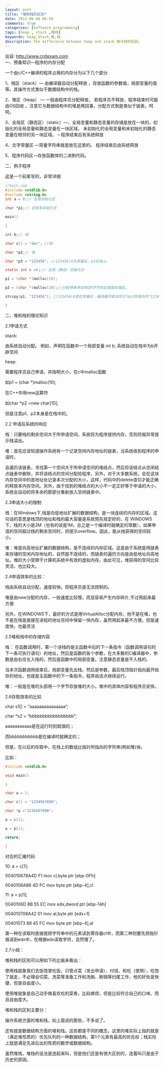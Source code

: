 ```yaml
---
layout: post
title: "堆和栈的区别"
date: 2012-06-08 06:59
comments: true
categories: [Software programming]
tags: [heap , stack ,堆栈]
keywords: heap,Stack,堆,栈
description: The difference between heap and stack.堆与栈的区别。
---
```

出自: http://www.cnitexam.com   
一、预备知识—程序的内存分配

一个由c/C++编译的程序占用的内存分为以下几个部分

1、栈区（stack）— 由编译器自动分配释放 ，存放函数的参数值，局部变量的值等。其操作方式类似于数据结构中的栈。

2、堆区（heap） — 一般由程序员分配释放， 若程序员不释放，程序结束时可能由OS回收 。注意它与数据结构中的堆是两回事，分配方式倒是类似于链表，呵呵。

3、全局区（静态区）（static）—，全局变量和静态变量的存储是放在一块的，初始化的全局变量和静态变量在一块区域， 未初始化的全局变量和未初始化的静态变量在相邻的另一块区域。 – 程序结束后有系统释放

4、文字常量区 —常量字符串就是放在这里的。 程序结束后由系统释放

5、程序代码区—存放函数体的二进制代码。
<!--more-->

二、例子程序

这是一个前辈写的，非常详细

``` c
//main.cpp
#include <stdlib.h>
#include <string.h>
int a = 0;// 全局初始化区

char *p1;// 全局未初始化区

main()

{

int b;// 栈

char s[] = "abc"; //栈

char *p2;// 栈

char *p3 = "123456"; //123456\0在常量区，p3在栈上。

static int c =0；// 全局（静态）初始化区

p1 = (char *)malloc(10);

p2 = (char *)malloc(20);//分配得来得10和20字节的区域就在堆区。

strcpy(p1, "123456"); //123456\0放在常量区，编译器可能会将它与p3所指向的"123456"优化成一个地方。

}
```
二、堆和栈的理论知识

2.1申请方式

stack:

由系统自动分配。 例如，声明在函数中一个局部变量 int b; 系统自动在栈中为b开辟空间

heap:

需要程序员自己申请，并指明大小，在c中malloc函数

如p1 = (char *)malloc(10);

在C++中用new运算符

如char *p2 =new char[10];

但是注意p1、p2本身是在栈中的。

2.2 申请后系统的响应

栈：只要栈的剩余空间大于所申请空间，系统将为程序提供内存，否则将报异常提示栈溢出。

堆：首先应该知道操作系统有一个记录空闲内存地址的链表，当系统收到程序的申请时，

会遍历该链表，寻找第一个空间大于所申请空间的堆结点，然后将该结点从空闲结点链表中删除，并将该结点的空间分配给程序，另外，对于大多数系统，会在这块内存空间中的首地址处记录本次分配的大小，这样，代码中的delete语句才能正确的释放本内存空间。另外，由于找到的堆结点的大小不一定正好等于申请的大小，系统会自动的将多余的那部分重新放入空闲链表中。

2.3申请大小的限制

栈：在Windows下,栈是向低地址扩展的数据结构，是一块连续的内存的区域。这句话的意思是栈顶的地址和栈的最大容量是系统预先规定好的，在 WINDOWS下，栈的大小是2M（也有的说是1M，总之是一个编译时就确定的常数），如果申请的空间超过栈的剩余空间时，将提示overflow。因此，能从栈获得的空间较小。

堆：堆是向高地址扩展的数据结构，是不连续的内存区域。这是由于系统是用链表来存储的空闲内存地址的，自然是不连续的，而链表的遍历方向是由低地址向高地址。堆的大小受限于计算机系统中有效的虚拟内存。由此可见，堆获得的空间比较灵活，也比较大。

2.4申请效率的比较：

栈由系统自动分配，速度较快。但程序员是无法控制的。

堆是由new分配的内存，一般速度比较慢，而且容易产生内存碎片,不过用起来最方便.

另外，在WINDOWS下，最好的方式是用VirtualAlloc分配内存，他不是在堆，也不是在栈是直接在进程的地址空间中保留一快内存，虽然用起来最不方便。但是速度快，也最灵活

2.5堆和栈中的存储内容

栈： 在函数调用时，第一个进栈的是主函数中后的下一条指令（函数调用语句的下一条可执行语句）的地址，然后是函数的各个参数，在大多数的C编译器中，参数是由右往左入栈的，然后是函数中的局部变量。注意静态变量是不入栈的。

当本次函数调用结束后，局部变量先出栈，然后是参数，最后栈顶指针指向最开始存的地址，也就是主函数中的下一条指令，程序由该点继续运行。

堆：一般是在堆的头部用一个字节存放堆的大小。堆中的具体内容有程序员安排。

2.6存取效率的比较

char s1[] = “aaaaaaaaaaaaaaa”;

char *s2 = “bbbbbbbbbbbbbbbbb”;

aaaaaaaaaaa是在运行时刻赋值的；

而bbbbbbbbbbb是在编译时就确定的；

但是，在以后的存取中，在栈上的数组比指针所指向的字符串(例如堆)快。

比如：
``` c
#include <stdlib.h>

void main()

{

char a = 1;

char c[] = "1234567890";

char *p ="1234567890";

a = c[1];

a = p[1];

return;

}
```
对应的汇编代码

10: a = c[1];

004010678A4D F1 mov cl,byte ptr [ebp-0Fh]

0040106A88 4D FC mov byte ptr [ebp-4],cl

11: a = p[1];

0040106D 8B 55 EC mov edx,dword ptr [ebp-14h]

004010708A42 01 mov al,byte ptr [edx+1]

00401073 88 45 FC mov byte ptr [ebp-4],al

第一种在读取时直接就把字符串中的元素读到寄存器cl中，而第二种则要先把指针值读到edx中，在根据edx读取字符，显然慢了。

2.7小结：

堆和栈的区别可以用如下的比喻来看出：

使用栈就象我们去饭馆里吃饭，只管点菜（发出申请）、付钱、和吃（使用），吃饱了就走，不必理会切菜、洗菜等准备工作和洗碗、刷锅等扫尾工作，他的好处是快捷，但是自由度小。

使用堆就象是自己动手做喜欢吃的菜肴，比较麻烦，但是比较符合自己的口味，而且自由度大。

堆和栈的区别主要分：

操作系统方面的堆和栈，如上面说的那些，不多说了。

还有就是数据结构方面的堆和栈，这些都是不同的概念。这里的堆实际上指的就是（满足堆性质的）优先队列的一种数据结构，第1个元素有最高的优先权；栈实际上就是满足先进后出的性质的数学或数据结构。

虽然堆栈，堆栈的说法是连起来叫，但是他们还是有很大区别的，连着叫只是由于历史的原因。